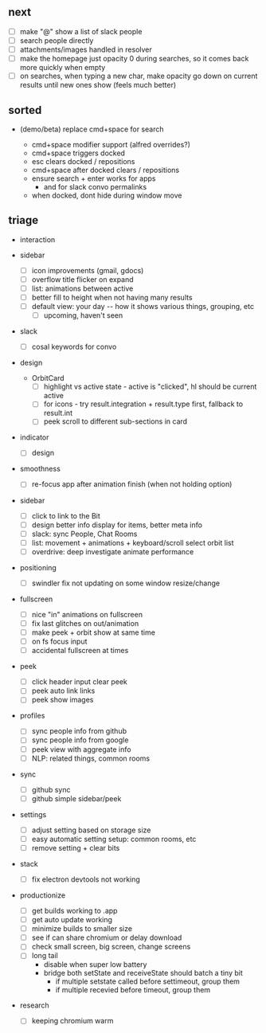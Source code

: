 ## next

* [ ] make "@" show a list of slack people
* [ ] search people directly
* [ ] attachments/images handled in resolver
* [ ] make the homepage just opacity 0 during searches, so it comes back more quickly when empty
* [ ] on searches, when typing a new char, make opacity go down on current results until new ones show (feels much better)

## sorted

* (demo/beta) replace cmd+space for search

  * cmd+space modifier support (alfred overrides?)
  * cmd+space triggers docked
  * esc clears docked / repositions
  * cmd+space after docked clears / repositions
  * ensure search + enter works for apps
    * and for slack convo permalinks
  * when docked, dont hide during window move

## triage

* interaction

- sidebar

  * [ ] icon improvements (gmail, gdocs)
  * [ ] overflow title flicker on expand
  * [ ] list: animations between active
  * [ ] better fill to height when not having many results
  * [ ] default view: your day -- how it shows various things, grouping, etc
    * [ ] upcoming, haven't seen

- slack

  * [ ] cosal keywords for convo

- design

  * OrbitCard
    * [ ] highlight vs active state - active is "clicked", hl should be current active
    * [ ] for icons - try result.integration + result.type first, fallback to result.int
    * [ ] peek scroll to different sub-sections in card

- indicator

  * [ ] design

- smoothness

  * [ ] re-focus app after animation finish (when not holding option)

- sidebar

  * [ ] click to link to the Bit
  * [ ] design better info display for items, better meta info
  * [ ] slack: sync People, Chat Rooms
  * [ ] list: movement + animations + keyboard/scroll select orbit list
  * [ ] overdrive: deep investigate animate performance

- positioning

  * [ ] swindler fix not updating on some window resize/change

- fullscreen

  * [ ] nice "in" animations on fullscreen
  * [ ] fix last glitches on out/animation
  * [ ] make peek + orbit show at same time
  * [ ] on fs focus input
  * [ ] accidental fullscreen at times

- peek

  * [ ] click header input clear peek
  * [ ] peek auto link links
  * [ ] peek show images

- profiles

  * [ ] sync people info from github
  * [ ] sync people info from google
  * [ ] peek view with aggregate info
  * [ ] NLP: related things, common rooms

- sync

  * [ ] github sync
  * [ ] github simple sidebar/peek

- settings

  * [ ] adjust setting based on storage size
  * [ ] easy automatic setting setup: common rooms, etc
  * [ ] remove setting + clear bits

- stack

  * [ ] fix electron devtools not working

- productionize

  * [ ] get builds working to .app
  * [ ] get auto update working
  * [ ] minimize builds to smaller size
  * [ ] see if can share chromium or delay download
  * [ ] check small screen, big screen, change screens
  * [ ] long tail
    * disable when super low battery
    * bridge both setState and receiveState should batch a tiny bit
      * if multiple setstate called before settimeout, group them
      * if multiple recevied before timeout, group them

- research

  * [ ] keeping chromium warm
